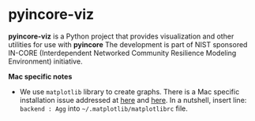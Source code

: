 # pyincore-viz

**pyincore-viz** is a Python project that provides visualization and other utilities for use with **pyincore**
The development is part of NIST sponsored IN-CORE (Interdependent Networked Community Resilience Modeling
Environment) initiative. 

**Mac specific notes**
    
- We use `matplotlib` library to create graphs. There is a Mac specific installation issue addressed at [here](https://stackoverflow.com/questions/4130355/python-matplotlib-framework-under-macosx) and 
[here](https://stackoverflow.com/questions/21784641/installation-issue-with-matplotlib-python). In a nutshell, 
insert line: `backend : Agg` into `~/.matplotlib/matplotlibrc` file.

